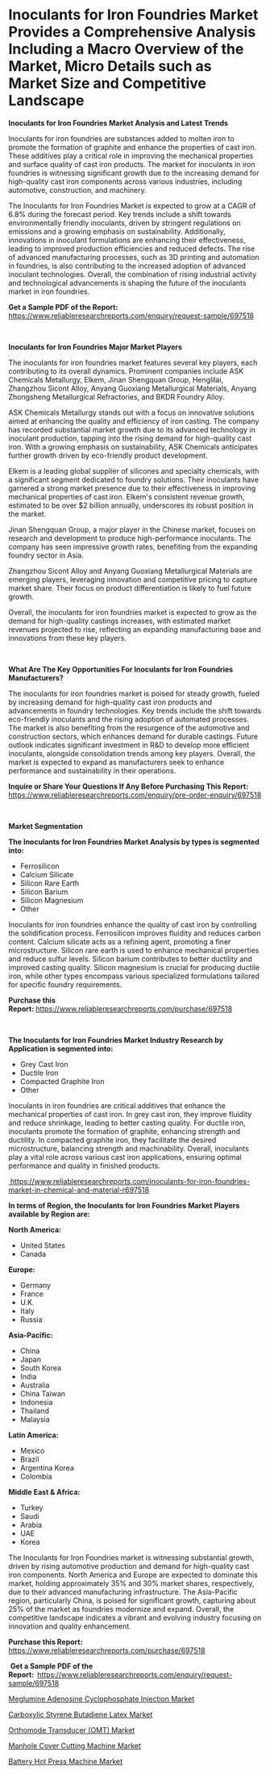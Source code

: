 <p><h1>Inoculants for Iron Foundries Market Provides a Comprehensive Analysis Including a Macro Overview of the Market, Micro Details such as Market Size and Competitive Landscape</h1></p><p><strong>Inoculants for Iron Foundries Market Analysis and Latest Trends</strong></p>
<p><p>Inoculants for iron foundries are substances added to molten iron to promote the formation of graphite and enhance the properties of cast iron. These additives play a critical role in improving the mechanical properties and surface quality of cast iron products. The market for inoculants in iron foundries is witnessing significant growth due to the increasing demand for high-quality cast iron components across various industries, including automotive, construction, and machinery.</p><p>The Inoculants for Iron Foundries Market is expected to grow at a CAGR of 6.8% during the forecast period. Key trends include a shift towards environmentally friendly inoculants, driven by stringent regulations on emissions and a growing emphasis on sustainability. Additionally, innovations in inoculant formulations are enhancing their effectiveness, leading to improved production efficiencies and reduced defects. The rise of advanced manufacturing processes, such as 3D printing and automation in foundries, is also contributing to the increased adoption of advanced inoculant technologies. Overall, the combination of rising industrial activity and technological advancements is shaping the future of the inoculants market in iron foundries.</p></p>
<p><strong>Get a Sample PDF of the Report:&nbsp;</strong> <a href="https://www.reliableresearchreports.com/enquiry/request-sample/697518?utm_campaign=118&utm_medium=2&utm_source=Github&utm_content=ia&utm_term=23032025&utm_id=inoculants-for-iron-foundries">https://www.reliableresearchreports.com/enquiry/request-sample/697518</a></p>
<p>&nbsp;</p>
<p><strong>Inoculants for Iron Foundries Major Market Players</strong></p>
<p><p>The inoculants for iron foundries market features several key players, each contributing to its overall dynamics. Prominent companies include ASK Chemicals Metallurgy, Elkem, Jinan Shengquan Group, Henglilai, Zhangzhou Sicont Alloy, Anyang Guoxiang Metallurgical Materials, Anyang Zhongsheng Metallurgical Refractories, and BKDR Foundry Alloy. </p><p>ASK Chemicals Metallurgy stands out with a focus on innovative solutions aimed at enhancing the quality and efficiency of iron casting. The company has recorded substantial market growth due to its advanced technology in inoculant production, tapping into the rising demand for high-quality cast iron. With a growing emphasis on sustainability, ASK Chemicals anticipates further growth driven by eco-friendly product development.</p><p>Elkem is a leading global supplier of silicones and specialty chemicals, with a significant segment dedicated to foundry solutions. Their inoculants have garnered a strong market presence due to their effectiveness in improving mechanical properties of cast iron. Elkem's consistent revenue growth, estimated to be over $2 billion annually, underscores its robust position in the market.</p><p>Jinan Shengquan Group, a major player in the Chinese market, focuses on research and development to produce high-performance inoculants. The company has seen impressive growth rates, benefiting from the expanding foundry sector in Asia.</p><p>Zhangzhou Sicont Alloy and Anyang Guoxiang Metallurgical Materials are emerging players, leveraging innovation and competitive pricing to capture market share. Their focus on product differentiation is likely to fuel future growth.</p><p>Overall, the inoculants for iron foundries market is expected to grow as the demand for high-quality castings increases, with estimated market revenues projected to rise, reflecting an expanding manufacturing base and innovations from these key players.</p></p>
<p>&nbsp;</p>
<p><strong>What Are The Key Opportunities For Inoculants for Iron Foundries Manufacturers?</strong></p>
<p><p>The inoculants for iron foundries market is poised for steady growth, fueled by increasing demand for high-quality cast iron products and advancements in foundry technologies. Key trends include the shift towards eco-friendly inoculants and the rising adoption of automated processes. The market is also benefiting from the resurgence of the automotive and construction sectors, which enhances demand for durable castings. Future outlook indicates significant investment in R&D to develop more efficient inoculants, alongside consolidation trends among key players. Overall, the market is expected to expand as manufacturers seek to enhance performance and sustainability in their operations.</p></p>
<p><strong>Inquire or Share Your Questions If Any Before Purchasing This Report:</strong> <a href="https://www.reliableresearchreports.com/enquiry/pre-order-enquiry/697518?utm_campaign=118&utm_medium=2&utm_source=Github&utm_content=ia&utm_term=23032025&utm_id=inoculants-for-iron-foundries">https://www.reliableresearchreports.com/enquiry/pre-order-enquiry/697518</a></p>
<p>&nbsp;</p>
<p><strong>Market Segmentation</strong></p>
<p><strong>The Inoculants for Iron Foundries Market Analysis by types is segmented into:</strong></p>
<p><ul><li>Ferrosilicon</li><li>Calcium Silicate</li><li>Silicon Rare Earth</li><li>Silicon Barium</li><li>Silicon Magnesium</li><li>Other</li></ul></p>
<p><p>Inoculants for iron foundries enhance the quality of cast iron by controlling the solidification process. Ferrosilicon improves fluidity and reduces carbon content. Calcium silicate acts as a refining agent, promoting a finer microstructure. Silicon rare earth is used to enhance mechanical properties and reduce sulfur levels. Silicon barium contributes to better ductility and improved casting quality. Silicon magnesium is crucial for producing ductile iron, while other types encompass various specialized formulations tailored for specific foundry requirements.</p></p>
<p><strong>Purchase this Report:&nbsp;</strong><a href="https://www.reliableresearchreports.com/purchase/697518?utm_campaign=118&utm_medium=2&utm_source=Github&utm_content=ia&utm_term=23032025&utm_id=inoculants-for-iron-foundries">https://www.reliableresearchreports.com/purchase/697518</a></p>
<p>&nbsp;</p>
<p><strong>The Inoculants for Iron Foundries Market Industry Research by Application is segmented into:</strong></p>
<p><ul><li>Grey Cast Iron</li><li>Ductile Iron</li><li>Compacted Graphite Iron</li><li>Other</li></ul></p>
<p><p>Inoculants in iron foundries are critical additives that enhance the mechanical properties of cast iron. In grey cast iron, they improve fluidity and reduce shrinkage, leading to better casting quality. For ductile iron, inoculants promote the formation of graphite, enhancing strength and ductility. In compacted graphite iron, they facilitate the desired microstructure, balancing strength and machinability. Overall, inoculants play a vital role across various cast iron applications, ensuring optimal performance and quality in finished products.</p></p>
<p><a href="https://www.reliableresearchreports.com/inoculants-for-iron-foundries-market-in-chemical-and-material-r697518?utm_campaign=118&utm_medium=2&utm_source=Github&utm_content=ia&utm_term=23032025&utm_id=inoculants-for-iron-foundries">&nbsp;https://www.reliableresearchreports.com/inoculants-for-iron-foundries-market-in-chemical-and-material-r697518</a></p>
<p><strong>In terms of Region, the Inoculants for Iron Foundries Market Players available by Region are:</strong></p>
<p>
    <p> <strong> North America: </strong>
        <ul>
            <li>United States</li>
            <li>Canada</li>
        </ul>
        </p> 
    <p> <strong> Europe: </strong>
        <ul>
            <li>Germany</li>
            <li>France</li>
            <li>U.K.</li>
            <li>Italy</li>
            <li>Russia</li>
        </ul>
        </p> 
    <p> <strong> Asia-Pacific: </strong>
        <ul>
            <li>China</li>
            <li>Japan</li>
            <li>South Korea</li>
            <li>India</li>
            <li>Australia</li>
            <li>China Taiwan</li>
            <li>Indonesia</li>
            <li>Thailand</li>
            <li>Malaysia</li>
        </ul>
        </p> 
    <p> <strong> Latin America: </strong>
        <ul>
            <li>Mexico</li>
            <li>Brazil</li>
            <li>Argentina Korea</li>
            <li>Colombia</li>
        </ul>
        </p> 
    <p> <strong> Middle East & Africa: </strong>
        <ul>
            <li>Turkey</li>
            <li>Saudi</li>
            <li>Arabia</li>
            <li>UAE</li>
            <li>Korea</li>
        </ul>
    </p>
    </p>
<p><p>The Inoculants for Iron Foundries market is witnessing substantial growth, driven by rising automotive production and demand for high-quality cast iron components. North America and Europe are expected to dominate this market, holding approximately 35% and 30% market shares, respectively, due to their advanced manufacturing infrastructure. The Asia-Pacific region, particularly China, is poised for significant growth, capturing about 25% of the market as foundries modernize and expand. Overall, the competitive landscape indicates a vibrant and evolving industry focusing on innovation and quality enhancement.</p></p>
<p><strong>Purchase this Report: </strong><a href="https://www.reliableresearchreports.com/purchase/697518?utm_campaign=118&utm_medium=2&utm_source=Github&utm_content=ia&utm_term=23032025&utm_id=inoculants-for-iron-foundries">https://www.reliableresearchreports.com/purchase/697518</a></p>
<p>&nbsp;<strong>Get a Sample PDF of the Report:&nbsp;&nbsp;</strong><a href="https://www.reliableresearchreports.com/enquiry/request-sample/697518?utm_campaign=118&utm_medium=2&utm_source=Github&utm_content=ia&utm_term=23032025&utm_id=inoculants-for-iron-foundries">https://www.reliableresearchreports.com/enquiry/request-sample/697518</a></p>
<p><strong></strong></p>
<p><p><a href="https://github.com/baheraennika/Market-Research-Report-List-1/blob/main/meglumine-adenosine-cyclophosphate-injection-market.md?utm_campaign=118&utm_medium=2&utm_source=Github&utm_content=ia&utm_term=23032025&utm_id=inoculants-for-iron-foundries">Meglumine Adenosine Cyclophosphate Injection Market</a></p><p><a href="https://github.com/elroddrewspm/Market-Research-Report-List-1/blob/main/carboxylic-styrene-butadiene-latex-market.md?utm_campaign=118&utm_medium=2&utm_source=Github&utm_content=ia&utm_term=23032025&utm_id=inoculants-for-iron-foundries">Carboxylic Styrene Butadiene Latex Market</a></p><p><a href="https://github.com/adelanwkadua/Market-Research-Report-List-1/blob/main/orthomode-transducer-omt-market.md?utm_campaign=118&utm_medium=2&utm_source=Github&utm_content=ia&utm_term=23032025&utm_id=inoculants-for-iron-foundries">Orthomode Transducer (OMT) Market</a></p><p><a href="https://github.com/helmeludu/Market-Research-Report-List-1/blob/main/manhole-cover-cutting-machine-market.md?utm_campaign=118&utm_medium=2&utm_source=Github&utm_content=ia&utm_term=23032025&utm_id=inoculants-for-iron-foundries">Manhole Cover Cutting Machine Market</a></p><p><a href="https://github.com/mokeleveisel/Market-Research-Report-List-1/blob/main/battery-hot-press-machine-market.md?utm_campaign=118&utm_medium=2&utm_source=Github&utm_content=ia&utm_term=23032025&utm_id=inoculants-for-iron-foundries">Battery Hot Press Machine Market</a></p></p>